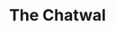 ---
title:			"The Chatwal"
post_path:	2018-02-06-new-york-city-the-chatwal-hotel
date_start:	2015/02/06
date_end:		2015/02/07
lat:        40.7128
lon:        -74.0060
metadata:
  - year: 2018
  - type: hotel
  - cities:
      - NYC
  - states:
      - New York
  - countries:
      - United States
  - continents:
      - North America
  - regions:
      - United States
photos:
  - ext:		01.jpg
    class:	vertical
    text:   "The Chatwal · 130 W 44th St. · New York, NY 10014"
---